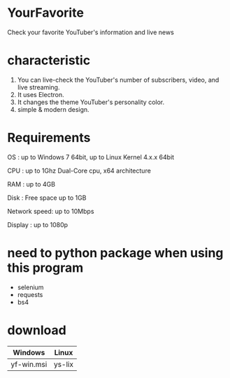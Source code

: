 # YourFavorite
Check your favorite YouTuber's information and live news

# characteristic
1. You can live-check the YouTuber's number of subscribers, video, and live streaming.
2. It uses Electron.
3. It changes the theme YouTuber's personality color.
4. simple & modern design.

# Requirements
OS : up to Windows 7 64bit, up to Linux Kernel 4.x.x 64bit

CPU : up to 1Ghz Dual-Core cpu, x64 architecture

RAM : up to 4GB

Disk : Free space up to 1GB

Network speed: up to 10Mbps

Display : up to 1080p

# need to python package when using this program
* selenium
* requests
* bs4

# download
|Windows|Linux|
|-|-|
|yf-win.msi|ys-lix|
